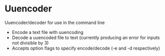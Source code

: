 # Uuencoder
Uuencoder/decoder for use in the command line

- Encode a text file with uuencoding
- Decode a uuencoded file to text (currently producing an error for inputs not divisible by 3)
- Accepts option flags to specify encode/decode (-e and -d respectively)
